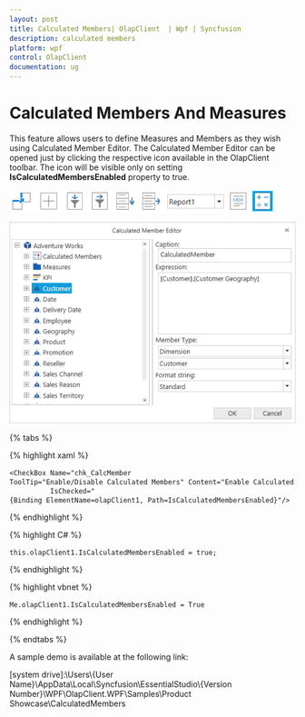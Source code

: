 ```yaml
---
layout: post
title: Calculated Members| OlapClient  | Wpf | Syncfusion
description: calculated members
platform: wpf
control: OlapClient 
documentation: ug
---
```


# Calculated Members And Measures

This feature allows users to define Measures and Members as they wish using Calculated Member Editor. The Calculated Member Editor can be opened just by clicking the respective icon available in the OlapClient toolbar. The icon will be visible only on setting **IsCalculatedMembersEnabled** property to true.

![](Calculated-Members_images/Calculated-Members_img1.png)

![](Calculated-Members_images/Calculated-Members_img2.png)

{% tabs %}

{% highlight xaml %}

    <CheckBox Name="chk_CalcMember  ToolTip="Enable/Disable Calculated Members" Content="Enable Calculated Members" 
              IsChecked="{Binding ElementName=olapClient1, Path=IsCalculatedMembersEnabled}"/>

{% endhighlight %}

{% highlight C# %}  

    this.olapClient1.IsCalculatedMembersEnabled = true; 

{% endhighlight %} 

{% highlight vbnet %}

    Me.olapClient1.IsCalculatedMembersEnabled = True 

{% endhighlight %}

{% endtabs %}

A sample demo is available at the following link:

[system drive]:\Users\\{User Name}\AppData\Local\Syncfusion\EssentialStudio\\{Version Number}\WPF\OlapClient.WPF\Samples\Product Showcase\CalculatedMembers


